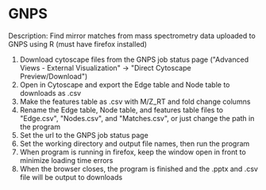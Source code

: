 # GNPS
Description:
Find mirror matches from mass spectrometry data uploaded to GNPS using R (must have firefox installed)

1. Download cytoscape files from the GNPS job status page ("Advanced Views - External Visualization" -> "Direct Cytoscape Preview/Download")
2. Open in Cytoscape and export the Edge table and Node table to downloads as .csv
3. Make the features table as .csv with M/Z_RT and fold change columns
4. Rename the Edge table, Node table, and features table files to "Edge.csv", "Nodes.csv", and "Matches.csv", or just change the path in the program
5. Set the url to the GNPS job status page
6. Set the working directory and output file names, then run the program
7. When program is running in firefox, keep the window open in front to minimize loading time errors
8. When the browser closes, the program is finished and the .pptx and .csv file will be output to downloads
